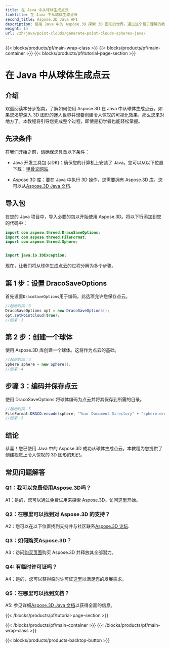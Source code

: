 ```yaml
---
title: 在 Java 中从球体生成点云
linktitle: 在 Java 中从球体生成点云
second_title: Aspose.3D Java API
description: 使用 Java 中的 Aspose.3D 探索 3D 图形的世界。通过这个易于理解的教程学习从球体生成点云。
weight: 14
url: /zh/java/point-clouds/generate-point-clouds-spheres-java/
---
```


{{< blocks/products/pf/main-wrap-class >}}
{{< blocks/products/pf/main-container >}}
{{< blocks/products/pf/tutorial-page-section >}}

# 在 Java 中从球体生成点云

## 介绍

欢迎阅读本分步指南，了解如何使用 Aspose.3D 在 Java 中从球体生成点云。如果您渴望深入 3D 图形的迷人世界并想要创建令人惊叹的可视化效果，那么您来对地方了。本教程将引导您完成整个过程，即使是初学者也能轻松掌握。

## 先决条件

在我们开始之前，请确保您具备以下条件：

-  Java 开发工具包 (JDK)：确保您的计算机上安装了 Java。您可以从以下位置下载：[甲骨文网站](https://www.oracle.com/java/technologies/javase-downloads.html).

-  Aspose.3D 库：要在 Java 中执行 3D 操作，您需要拥有 Aspose.3D 库。您可以从[Aspose.3D Java 文档](https://reference.aspose.com/3d/java/).

## 导入包

在您的 Java 项目中，导入必要的包以开始使用 Aspose.3D。将以下行添加到您的代码中：

```java
import com.aspose.threed.DracoSaveOptions;
import com.aspose.threed.FileFormat;
import com.aspose.threed.Sphere;


import java.io.IOException;
```

现在，让我们将从球体生成点云的过程分解为多个步骤。

## 第 1 步：设置 DracoSaveOptions

首先设置`DracoSaveOptions`用于编码。此选项允许您保存点云。

```java
//起始时间：3
DracoSaveOptions opt = new DracoSaveOptions();
opt.setPointCloud(true);
//结束：3
```

## 第 2 步：创建一个球体

使用 Aspose.3D 库创建一个球体。这将作为点云的基础。

```java
//起始时间：4
Sphere sphere = new Sphere();
//结束：4
```

## 步骤 3：编码并保存点云

使用 DracoSaveOptions 将球体编码为点云并将其保存到所需的目录。

```java
//起始时间：5
FileFormat.DRACO.encode(sphere, "Your Document Directory" + "sphere.drc", opt);
//结束：5
```

## 结论

恭喜！您已使用 Java 中的 Aspose.3D 成功从球体生成点云。本教程为您提供了创建视觉上令人惊叹的 3D 图形的知识。

## 常见问题解答

### Q1：我可以免费使用Aspose.3D吗？

 A1：是的，您可以通过免费试用来探索 Aspose.3D。访问[这里](https://releases.aspose.com/)开始。

### Q2：在哪里可以找到对 Aspose.3D 的支持？

 A2：您可以在以下位置找到支持并与社区联系[Aspose.3D 论坛](https://forum.aspose.com/c/3d/18).

### Q3：如何购买Aspose.3D？

 A3：访问[购买页面](https://purchase.aspose.com/buy)购买 Aspose.3D 并释放其全部潜力。

### Q4: 有临时许可证吗？

 A4：是的，您可以获得临时许可证[这里](https://purchase.aspose.com/temporary-license/)以满足您的发展需求。

### Q5：在哪里可以找到文档？

 A5: 参见详细[Aspose.3D Java 文档](https://reference.aspose.com/3d/java/)以获得全面的信息。

{{< /blocks/products/pf/tutorial-page-section >}}

{{< /blocks/products/pf/main-container >}}
{{< /blocks/products/pf/main-wrap-class >}}

{{< blocks/products/products-backtop-button >}}
